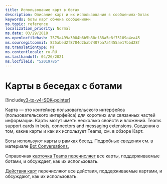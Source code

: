 ```yaml
---
title: Использование карт в ботах
description: Описание карт и их использования в сообщениях-ботах
keywords: боты карт обмена сообщениями
ms.topic: reference
localization_priority: Normal
ms.date: 03/29/2018
ms.openlocfilehash: 7575a499a3084b6b5b80cf88a5e8f75109a4ea45
ms.sourcegitcommit: 825abed2f8784d2bab7407ba7a4455ae17bbd28f
ms.translationtype: MT
ms.contentlocale: ru-RU
ms.lasthandoff: 04/26/2021
ms.locfileid: "52019785"
---
```

# <a name="cards-in-bot-conversations"></a>Карты в беседах с ботами

[!include[v3-to-v4-SDK-pointer](~/includes/v3-to-v4-pointer-bots.md)]

Карта *—* это контейнер пользовательского интерфейса (пользовательского интерфейса) для коротких или связанных частей информации. Карты могут иметь несколько свойств и вложений. Teams support cards in bots, connectors and messaging extensions. Сведения [о](~/task-modules-and-cards/what-are-cards.md) том, какие карты и как их использует Teams, см. в обзоре Карт.

Боты используют карты в рамках бесед. Подробные сведения см. в материале [Bot Conversations.](~/resources/bot-v3/bot-conversations/bots-conversations.md)

Справочная [карточка Teams перечисляет](~/task-modules-and-cards/cards/cards-reference.md) все карты, поддерживаемые ботами, и обсуждает, как их использовать.

[Действия карт](~/task-modules-and-cards/cards/cards-actions.md) перечисляют все действия, поддерживаемые картами, и обсуждают, как их использовать.
